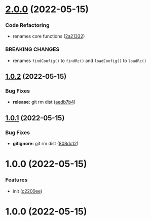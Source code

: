 # [2.0.0](https://github.com/bent10/rcfy/compare/v1.0.2...v2.0.0) (2022-05-15)


### Code Refactoring

* renames core functions ([2a21332](https://github.com/bent10/rcfy/commit/2a21332af33e19ca963ddc80c8083fb197e6dfc7))


### BREAKING CHANGES

* renames `findConfig()` to `findRc()` and `loadConfig()` to `loadRc()`

## [1.0.2](https://github.com/bent10/rcfy/compare/v1.0.1...v1.0.2) (2022-05-15)


### Bug Fixes

* **release:** git rm dist ([aedb7b4](https://github.com/bent10/rcfy/commit/aedb7b498d565288c854b896daf9b52208a50a19))

## [1.0.1](https://github.com/bent10/rcfy/compare/v1.0.0...v1.0.1) (2022-05-15)


### Bug Fixes

* **gitignore:** git rm dist ([808dc12](https://github.com/bent10/rcfy/commit/808dc12cc8e3b42a2bf3f5978f11dbc73804ba7e))

# 1.0.0 (2022-05-15)


### Features

* init ([c2200ee](https://github.com/bent10/rcfy/commit/c2200ee1f636fcfb60a707fabaffa8104963c89c))

# 1.0.0 (2022-05-15)
